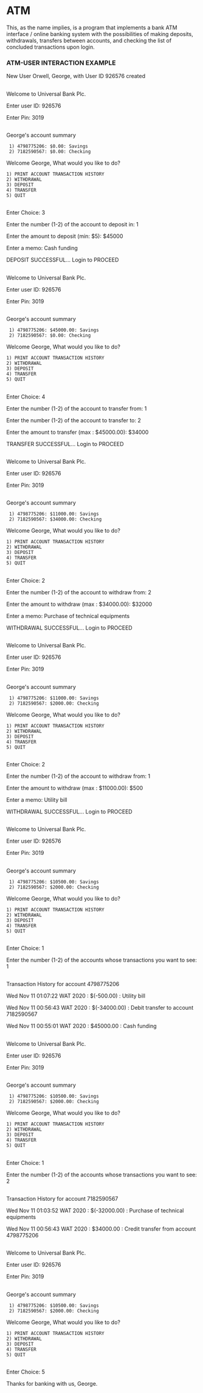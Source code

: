 # ATM
This, as the name implies, is a program that implements a bank ATM interface / online banking system with the possibilities of making 
deposits, withdrawals, transfers between accounts, and checking the list of concluded transactions upon login.

### ATM-USER INTERACTION EXAMPLE ###
New User Orwell, George, with User ID 926576 created
##

Welcome to Universal Bank Plc. 

Enter user ID: 926576

Enter Pin: 3019
##

George's account summary

     1) 4798775206: $0.00: Savings
     2) 7182590567: $0.00: Checking
Welcome George, What would you like to do?

    1) PRINT ACCOUNT TRANSACTION HISTORY
    2) WITHDRAWAL
    3) DEPOSIT
    4) TRANSFER
    5) QUIT
##
Enter Choice: 3

Enter the number (1-2) of the account to deposit in: 1

Enter the amount to deposit (min: $5): $45000

Enter a memo: Cash funding

DEPOSIT SUCCESSFUL... Login to PROCEED
##

Welcome to Universal Bank Plc. 

Enter user ID: 926576

Enter Pin: 3019
##

George's account summary

     1) 4798775206: $45000.00: Savings
     2) 7182590567: $0.00: Checking
Welcome George, What would you like to do?

    1) PRINT ACCOUNT TRANSACTION HISTORY
    2) WITHDRAWAL
    3) DEPOSIT
    4) TRANSFER
    5) QUIT
##
Enter Choice: 4

Enter the number (1-2) of the account to transfer from: 1

Enter the number (1-2) of the account to transfer to: 2

Enter the amount to transfer (max : $45000.00): $34000

TRANSFER SUCCESSFUL... Login to PROCEED
##

Welcome to Universal Bank Plc. 

Enter user ID: 926576

Enter Pin: 3019
##

George's account summary

     1) 4798775206: $11000.00: Savings
     2) 7182590567: $34000.00: Checking
Welcome George, What would you like to do?

    1) PRINT ACCOUNT TRANSACTION HISTORY
    2) WITHDRAWAL
    3) DEPOSIT
    4) TRANSFER
    5) QUIT
##
Enter Choice: 2

Enter the number (1-2) of the account to withdraw from: 2

Enter the amount to withdraw (max : $34000.00): $32000

Enter a memo: Purchase of technical equipments

WITHDRAWAL SUCCESSFUL... Login to PROCEED
##

Welcome to Universal Bank Plc. 

Enter user ID: 926576

Enter Pin: 3019
##

George's account summary

     1) 4798775206: $11000.00: Savings
     2) 7182590567: $2000.00: Checking
Welcome George, What would you like to do?

    1) PRINT ACCOUNT TRANSACTION HISTORY
    2) WITHDRAWAL
    3) DEPOSIT
    4) TRANSFER
    5) QUIT
##
Enter Choice: 2

Enter the number (1-2) of the account to withdraw from: 1

Enter the amount to withdraw (max : $11000.00): $500

Enter a memo: Utility bill

WITHDRAWAL SUCCESSFUL... Login to PROCEED
##

Welcome to Universal Bank Plc. 

Enter user ID: 926576

Enter Pin: 3019
##

George's account summary

     1) 4798775206: $10500.00: Savings
     2) 7182590567: $2000.00: Checking
Welcome George, What would you like to do?

    1) PRINT ACCOUNT TRANSACTION HISTORY
    2) WITHDRAWAL
    3) DEPOSIT
    4) TRANSFER
    5) QUIT
##
Enter Choice: 1

Enter the number (1-2) of the accounts whose transactions you want to see: 1
##

Transaction History for account 4798775206

Wed Nov 11 01:07:22 WAT 2020 : $(-500.00) : Utility bill

Wed Nov 11 00:56:43 WAT 2020 : $(-34000.00) : Debit transfer to account 7182590567

Wed Nov 11 00:55:01 WAT 2020 : $45000.00 : Cash funding
##

Welcome to Universal Bank Plc. 

Enter user ID: 926576

Enter Pin: 3019
##

George's account summary

     1) 4798775206: $10500.00: Savings
     2) 7182590567: $2000.00: Checking
Welcome George, What would you like to do?

    1) PRINT ACCOUNT TRANSACTION HISTORY
    2) WITHDRAWAL
    3) DEPOSIT
    4) TRANSFER
    5) QUIT
##
Enter Choice: 1

Enter the number (1-2) of the accounts whose transactions you want to see: 2
##

Transaction History for account 7182590567

Wed Nov 11 01:03:52 WAT 2020 : $(-32000.00) : Purchase of technical equipments

Wed Nov 11 00:56:43 WAT 2020 : $34000.00 : Credit transfer from account 4798775206
##

Welcome to Universal Bank Plc. 

Enter user ID: 926576

Enter Pin: 3019
##

George's account summary

     1) 4798775206: $10500.00: Savings
     2) 7182590567: $2000.00: Checking
Welcome George, What would you like to do?

    1) PRINT ACCOUNT TRANSACTION HISTORY
    2) WITHDRAWAL
    3) DEPOSIT
    4) TRANSFER
    5) QUIT
##
Enter Choice: 5

Thanks for banking with us, George.
